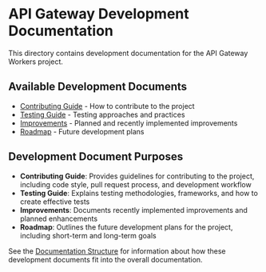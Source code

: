 # API Gateway Development Documentation

This directory contains development documentation for the API Gateway Workers project.

## Available Development Documents

- [Contributing Guide](contributing.md) - How to contribute to the project
- [Testing Guide](testing.md) - Testing approaches and practices
- [Improvements](improvements.md) - Planned and recently implemented improvements
- [Roadmap](roadmap.md) - Future development plans

## Development Document Purposes

- **Contributing Guide**: Provides guidelines for contributing to the project, including code style, pull request process, and development workflow
- **Testing Guide**: Explains testing methodologies, frameworks, and how to create effective tests
- **Improvements**: Documents recently implemented improvements and planned enhancements
- **Roadmap**: Outlines the future development plans for the project, including short-term and long-term goals

See the [Documentation Structure](../documentation-structure.md) for information about how these development documents fit into the overall documentation.